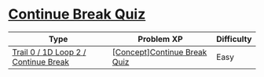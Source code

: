 # [Continue Break Quiz](https://www.codetree.ai/trails/complete/curated-cards/nl-pre-continue-break)

|Type|Problem XP|Difficulty|
|---|---|---|
|[Trail 0 / 1D Loop 2 / Continue Break](https://www.codetree.ai/trail-info/codetree-101/)|[[Concept]Continue Break Quiz](https://www.codetree.ai/trails/complete/curated-cards/nl-pre-continue-break/)|Easy|

